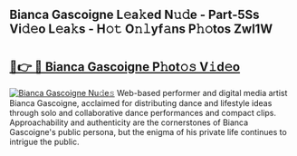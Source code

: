 ## Bianca Gascoigne L𝚎a𝚔ed N𝚞𝚍e - Part-5Ss Vi𝚍𝚎o L𝚎a𝚔s - H𝚘𝚝 O𝚗𝚕yf𝚊ns P𝚑𝚘tos Zwl1W

# <h2><a href="http://kfdk1d.oniu.top/?m=Bianca+Gascoigne">🔗👉 🔴 Bianca Gascoigne P𝚑ot𝚘𝚜 V𝚒d𝚎o</a></h2>

[![Bianca Gascoigne Nu𝚍e𝚜](https://i.imgur.com/0qMVB7G.gif)](http://kfdk1d.oniu.top/?m=Bianca+Gascoigne)
Web-based performer and digital media artist Bianca Gascoigne, acclaimed for distributing dance and lifestyle ideas through solo and collaborative dance performances and compact clips. Approachability and authenticity are the cornerstones of Bianca Gascoigne's public persona, but the enigma of his private life continues to intrigue the public.  
